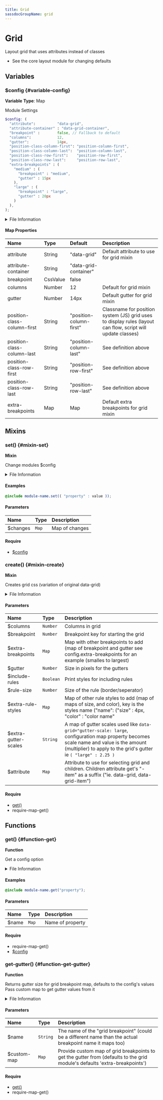 ```yaml
---
title: Grid
sassdocGroupName: grid
---
```



# Grid

<div class="type-large">

Layout grid that uses attributes instead of classes
- See the core layout module for changing defaults

</div>



## Variables




<div class="sassdoc-item-header">

###  $config {#variable-config}

  <div class="sassdoc-item-header__labels">
    <span class="tag tag--primary"><strong>Variable</strong></span> <span class="tag"><strong>Type</strong>: Map</span>
  </div>

</div>

  

Module Settings
    
    

``` scss
$config: (
  "attribute":          "data-grid",
  "attribute-container" : "data-grid-container",
  "breakpoint" :        false, // Fallback to default
  "columns":            12,
  "gutter":             14px,
  "position-class-column-first": "position-column-first",
  "position-class-column-last":  "position-column-last",
  "position-class-row-first":    "position-row-first",
  "position-class-row-last":     "position-row-last",
  "extra-breakpoints" : (
    "medium" : (
      "breakpoint" : "medium",
      "gutter" : 15px
    ),
    "large" : (
      "breakpoint" : "large",
      "gutter" : 20px
    )
  ),
);
```
  


<details>
  <summary>File Information</summary>
  
- **File:** _grid.scss
- **Group:** grid
- **Type:** variable
- **Lines (comments):** 32-43
- **Lines (code):** 45-65

</details>

    

#### Map Properties


|Name|Type|Default|Description|
|:--|:--|:--|:--|
|attribute|String|"data-grid"|Default attribute to use for grid mixin|
|attribute-container|String|"data-grid-container"||
|breakpoint|CssValue|false||
|columns|Number|12|Default for grid mixin|
|gutter|Number|14px|Default gutter for grid mixin|
|position-class-column-first|String|"position-column-first"|Classname for position system (JS) grid uses to display rules (layout can flow, script will update classes)|
|position-class-column-last|String|"position-column-last"|See definition above|
|position-class-row-first|String|"position-row-first"|See definition above|
|position-class-row-last|String|"position-row-last"|See definition above|
|extra-breakpoints|Map|Map|Default extra breakpoints for grid mixin|

    
  

## Mixins




<div class="sassdoc-item-header">

###  set() {#mixin-set}

  <div class="sassdoc-item-header__labels">
    <span class="tag tag--primary"><strong>Mixin</strong></span>
  </div>

</div>

  

Change modules $config
    
    


<details>
  <summary>File Information</summary>
  
- **File:** _grid.scss
- **Group:** grid
- **Type:** mixin
- **Lines (comments):** 67-70
- **Lines (code):** 72-74

</details>

    

#### Examples

      


``` scss
@include module-name.set(( "property" : value ));
```
  

      

#### Parameters


|Name|Type|Description|
|:--|:--|:--|
|$changes|`Map`|Map of changes|

    

#### Require

- [$config](/sass/core/breakpoint/#variable-config)
  


<div class="sassdoc-item-header">

###  create() {#mixin-create}

  <div class="sassdoc-item-header__labels">
    <span class="tag tag--primary"><strong>Mixin</strong></span>
  </div>

</div>

  

Creates grid css (variation of original data-grid)
    
    


<details>
  <summary>File Information</summary>
  
- **File:** _grid.scss
- **Group:** grid
- **Type:** mixin
- **Lines (comments):** 109-118
- **Lines (code):** 120-553

</details>

    

#### Parameters


|Name|Type|Description|
|:--|:--|:--|
|$columns|`Number`|Columns in grid|
|$breakpoint|`Number`|Breakpoint key for starting the grid|
|$extra-breakpoints|`Map`|Map with other breakpoints to add (map of breakpoint and gutter see config.extra-breakpoints for an example (smalles to largest)|
|$gutter|`Number`|Size in pixels for the gutters|
|$include-rules|`Boolean`|Print styles for including rules|
|$rule-size|`Number`|Size of the rule (border/seperator)|
|$extra-rule-styles|`Map`|Map of other rule styles to add (map of maps of size, and color), key is the styles name ("name": ("size" : 4px, "color" : "color name" || color))|
|$extra-gutter-scales|`String`|A map of gutter scales used like `data-grid="gutter-scale: large`, configuration map property becomes scale name and value is the amount (multiplier) to apply to the grid's gutter ie `( "large" : 2.25 )`|
|$attribute|`Map`|Attribute to use for selecting grid and children. Children attribute get's "-item" as a suffix ("ie. data-grid, data-grid-item")|

    

#### Require

- [get()](/sass/core/breakpoint/#function-get)
- require-map-get()
  
  

## Functions




<div class="sassdoc-item-header">

###  get() {#function-get}

  <div class="sassdoc-item-header__labels">
    <span class="tag tag--primary"><strong>Function</strong></span>
  </div>

</div>

  

Get a config option
    
    


<details>
  <summary>File Information</summary>
  
- **File:** _grid.scss
- **Group:** grid
- **Type:** function
- **Lines (comments):** 76-79
- **Lines (code):** 81-83

</details>

    

#### Examples

      


``` scss
@include module-name.get("property");
```
  

      

#### Parameters


|Name|Type|Description|
|:--|:--|:--|
|$name|`Map`|Name of property|

    

#### Require

- require-map-get()
- [$config](/sass/core/breakpoint/#variable-config)
  


<div class="sassdoc-item-header">

###  get-gutter() {#function-get-gutter}

  <div class="sassdoc-item-header__labels">
    <span class="tag tag--primary"><strong>Function</strong></span>
  </div>

</div>

  

Returns gutter size for grid breakpoint map, defaults to the config's values
Pass custom map to get gutter values from it
    
    


<details>
  <summary>File Information</summary>
  
- **File:** _grid.scss
- **Group:** grid
- **Type:** function
- **Lines (comments):** 85-88
- **Lines (code):** 90-98

</details>

    

#### Parameters


|Name|Type|Description|
|:--|:--|:--|
|$name|`String`|The name of the "grid breakpoint" (could be a different name than the actual breakpoint name it maps too)|
|$custom-map|`Map`|Provide custom map of grid breakpoints to get the gutter from (defaults to the grid module's defaults 'extra-breakpoints')|

    

#### Require

- [get()](/sass/core/breakpoint/#function-get)
- require-map-get()
  
  
  